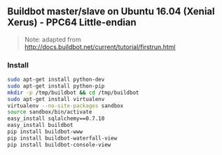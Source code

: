 ## Buildbot master/slave on Ubuntu 16.04 (Xenial Xerus) - PPC64 Little-endian

> Note: adapted from http://docs.buildbot.net/current/tutorial/firstrun.html

### Install

```sh
sudo apt-get install python-dev
sudo apt-get install python-pip
mkdir -p /tmp/buildbot && cd /tmp/buildbot
sudo apt-get install virtualenv
virtualenv --no-site-packages sandbox
source sandbox/bin/activate
easy_install sqlalchemy==0.7.10
easy_install buildbot
pip install buildbot-www
pip install buildbot-waterfall-view
pip install buildbot-console-view
```
